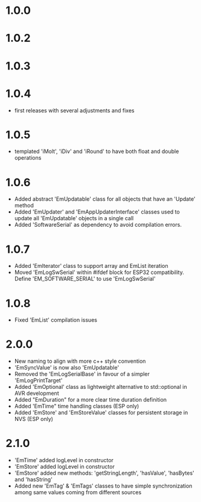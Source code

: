 # 1.0.0
# 1.0.2
# 1.0.3
# 1.0.4
- first releases with several adjustments and fixes

# 1.0.5
- templated 'iMolt', 'iDiv' and 'iRound' to have both float and double operations

# 1.0.6
- Added abstract 'EmUpdatable' class for all objects that have an 'Update' method
- Added 'EmUpdater' and 'EmAppUpdaterInterface' classes used to update all 'EmUpdatable' objects in a single call
- Added 'SoftwareSerial' as dependency to avoid compilation errors.

# 1.0.7
- Added 'EmIterator' class to support array and EmList iteration  
- Moved 'EmLogSwSerial' within #ifdef block for ESP32 compatibility. Define 'EM_SOFTWARE_SERIAL' to use 'EmLogSwSerial'

# 1.0.8
- Fixed 'EmList' compilation issues

# 2.0.0
- New naming to align with more c++ style convention
- 'EmSyncValue' is now also 'EmUpdatable'
- Removed the 'EmLogSerialBase' in favour of a simpler 'EmLogPrintTarget'
- Added 'EmOptional' class as lightweight alternative to std::optional in AVR development
- Added "EmDuration" for a more clear time duration definition 
- Added 'EmTime" time handling classes (ESP only)
- Added 'EmStore' and 'EmStoreValue' classes for persistent storage in NVS (ESP only)

# 2.1.0
- 'EmTime' added logLevel in constructor
- 'EmStore' added logLevel in constructor
- 'EmStore' added new methods: 'getStringLength', 'hasValue', 'hasBytes' and 'hasString'
- Added new 'EmTag' & 'EmTags' classes to have simple synchronization among same values coming from different sources